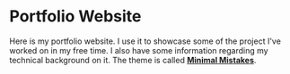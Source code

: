 # Portfolio Website

Here is my portfolio website. I use it to showcase some of the project I've worked on in my free time. I also have some information regarding my technical background on it. The theme is called **[Minimal Mistakes](http://mmistakes.github.io/minimal-mistakes)**.
